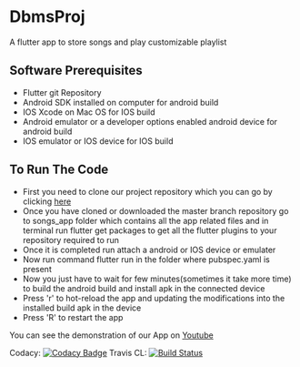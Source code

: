 # DbmsProj

A flutter app to store songs and play customizable playlist

## Software Prerequisites

- Flutter git Repository 
- Android SDK installed on computer for android build
- IOS Xcode on Mac OS for IOS build
- Android emulator or a developer options enabled android device for android build
- IOS emulator or IOS device for IOS build

## To Run The Code

- First you need to clone our project repository which you can go by clicking [here](https://github.com/Nocturnals/DbmsProj)
- Once you have cloned or downloaded the master branch repository go to songs_app folder which contains all the app related files and in terminal run flutter get packages to get all the flutter plugins to your repository required to run
- Once it is completed run attach a android or IOS device or emulater
- Now run command flutter run in the folder where pubspec.yaml is present
- Now you just have to wait for few minutes(sometimes it take more time) to build the android build and install apk in the connected device
- Press 'r' to hot-reload the app and updating the modifications into the installed build apk in the device
- Press 'R' to restart the app


You can see the demonstration of our App on [Youtube](https://youtu.be/9Aft8eISIW4)

Codacy: [![Codacy Badge](https://api.codacy.com/project/badge/Grade/70d20f91442443b897dd4d2c6571962f)](https://app.codacy.com/app/Hemanth759/DbmsProj?utm_source=github.com&utm_medium=referral&utm_content=Nocturnals/DbmsProj&utm_campaign=Badge_Grade_Dashboard)
Travis CL: [![Build Status](https://travis-ci.org/Nocturnals/DbmsProj.svg?branch=master)](https://travis-ci.org/Nocturnals/DbmsProj)

